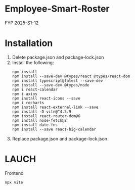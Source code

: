 # Employee-Smart-Roster
FYP 2025-S1-12

# Installation
1. Delete package.json and package-lock.json
2. Install the following:
    ```
    npm install
    npm install --save-dev @types/react @types/react-dom
    npm install typescript@latest --save-dev
    npm install --save-dev @types/node
    npm i react-calendar
    npm i axios
    npm install react-icons --save
    npm i recharts
    npm install react-external-link --save
    npm install -D vite@^4.5.9
    npm install react-router-dom@6
    npm install node-fetch@2
    npm install date-fns
    npm install --save react-big-calendar
    ```
3. Replace package.json and package-lock.json

# LAUCH
Frontend
```
npx vite
```